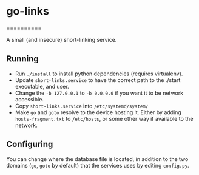 # go-links
==========

A small (and insecure) short-linking service.

## Running

 * Run `./install` to install python dependencies (requires virtualenv).
 * Update `short-links.service` to have the correct path to the ./start executable, and user.
 * Change the `-b 127.0.0.1` to `-b 0.0.0.0` if you want it to be network accessible.
 * Copy `short-links.service` into `/etc/systemd/system/`
 * Make `go` and `goto` resolve to the device hosting it.
   Either by adding `hosts-fragment.txt` to `/etc/hosts`,
   or some other way if available to the network.

## Configuring

You can change where the database file is located, in addition to the two
domains (`go`, `goto` by default) that the services uses by editing
`config.py`.
